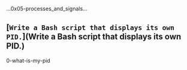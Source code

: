 ...0x05-processes_and_signals...

## [`Write a Bash script that displays its own PID.`](Write a Bash script that displays its own PID.)
0-what-is-my-pid
